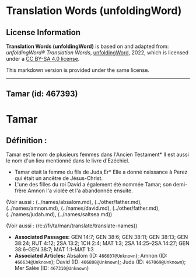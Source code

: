 # Translation Words (unfoldingWord)

## License Information

**Translation Words (unfoldingWord)** is based on and adapted from: _unfoldingWord® Translation Words_, [unfoldingWord](https://unfoldingword.org/utw), 2022, which is licensed under a [CC BY-SA 4.0 license](https://creativecommons.org/licenses/by-sa/4.0/legalcode.en).

This markdown version is provided under the same license.



--------------------------------

## Tamar (id: 467393)

Tamar
=====

Définition :
------------

Tamar est le nom de plusieurs femmes dans l'Ancien Testament\* Il est aussi le nom d'un lieu mentionné dans le livre d'Ezéchiel.

* Tamar était la femme du fils de Juda,Er\* Elle a donné naissance à Perez qui était un ancêtre de Jésus\-Christ.
* L'une des filles du roi David a également été nommée Tamar; son demi\-frère Amnon l'a violée et l'a abandonnée ensuite.

(Voir aussi : (../names/absalom.md), (../other/father.md), (../names/amnon.md), (../names/david.md), (../other/father.md), (../names/judah.md), (../names/saltsea.md))

(Voir aussi : (rc://fr/ta/man/translate/translate\-names))

* **Associated Passages:** GEN 14:7; GEN 38:6; GEN 38:11; GEN 38:13; GEN 38:24; RUT 4:12; 2SA 13:2; 1CH 2:4; MAT 1:3; 2SA 14:25–2SA 14:27; GEN 38:6–GEN 38:7; MAT 1:1–MAT 1:3
* **Associated Articles:** Absalom (ID: `466607@Unknown`); Amnon (ID: `466634@Unknown`); David (ID: `466808@Unknown`); Juda (ID: `467069@Unknown`); Mer Salée (ID: `467310@Unknown`)

